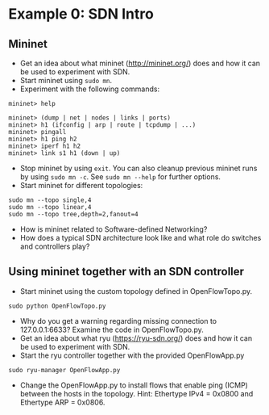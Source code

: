 # Example 0: SDN Intro

## Mininet

- Get an idea about what mininet (http://mininet.org/) does and how it can be
  used to experiment with SDN.
- Start mininet using `sudo mn`.
- Experiment with the following commands:

```
mininet> help

mininet> (dump | net | nodes | links | ports)
mininet> h1 (ifconfig | arp | route | tcpdump | ...)
mininet> pingall
mininet> h1 ping h2
mininet> iperf h1 h2
mininet> link s1 h1 (down | up)
```

- Stop mininet by using `exit`. You can also cleanup previous mininet runs by
  using `sudo mn -c`. See `sudo mn --help` for further options.
- Start mininet for different topologies:

```
sudo mn --topo single,4
sudo mn --topo linear,4
sudo mn --topo tree,depth=2,fanout=4
```

- How is mininet related to Software-defined Networking?
- How does a typical SDN architecture look like and what role do switches and
  controllers play?

## Using mininet together with an SDN controller

- Start mininet using the custom topology defined in OpenFlowTopo.py.

```
sudo python OpenFlowTopo.py
```

- Why do you get a warning regarding missing connection to 127.0.0.1:6633?
  Examine the code in OpenFlowTopo.py.
- Get an idea about what ryu (https://ryu-sdn.org/) does and how it can be used
  to experiment with SDN.
- Start the ryu controller together with the provided OpenFlowApp.py

```
sudo ryu-manager OpenFlowApp.py
```

- Change the OpenFlowApp.py to install flows that enable ping (ICMP) between the
  hosts in the topology. Hint: Ethertype IPv4 = 0x0800 and Ethertype ARP =
  0x0806.
